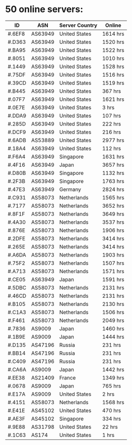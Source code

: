 # 50 online servers:

| ID | ASN | Server Country | Online |
| ------ | ------ | ------ | ------ |
| #.6EF8 | AS63949 | United States | 1614 hrs |
| #.D363 | AS63949 | United States | 1520 hrs |
| #.BA95 | AS63949 | United States | 1522 hrs |
| #.8051 | AS63949 | United States | 1010 hrs |
| #.1449 | AS63949 | United States | 1528 hrs |
| #.75DF | AS63949 | United States | 1516 hrs |
| #.39CD | AS63949 | United States | 1519 hrs |
| #.B445 | AS63949 | United States | 367 hrs |
| #.07F7 | AS63949 | United States | 1621 hrs |
| #.0E7E | AS63949 | United States | 3 hrs |
| #.DDA9 | AS63949 | United States | 107 hrs |
| #.285D | AS63949 | United States | 222 hrs |
| #.DCF9 | AS63949 | United States | 216 hrs |
| #.6ADB | AS53889 | United States | 2977 hrs |
| #.18A4 | AS63949 | United States | 112 hrs |
| #.F6A4 | AS63949 | Singapore | 1631 hrs |
| #.4F16 | AS63949 | Japan | 3657 hrs |
| #.D80B | AS63949 | Singapore | 1132 hrs |
| #.2F3B | AS63949 | Singapore | 1763 hrs |
| #.47E3 | AS63949 | Germany | 2824 hrs |
| #.C931 | AS58073 | Netherlands | 1565 hrs |
| #.7177 | AS58073 | Netherlands | 3652 hrs |
| #.8F1F | AS58073 | Netherlands | 3649 hrs |
| #.4A30 | AS58073 | Netherlands | 3537 hrs |
| #.876E | AS58073 | Netherlands | 1906 hrs |
| #.2DFE | AS58073 | Netherlands | 3414 hrs |
| #.265E | AS58073 | Netherlands | 3414 hrs |
| #.A6DA | AS58073 | Netherlands | 1903 hrs |
| #.75F2 | AS58073 | Netherlands | 1507 hrs |
| #.A713 | AS58073 | Netherlands | 1571 hrs |
| #.CE05 | AS63949 | Japan | 1591 hrs |
| #.5DBC | AS58073 | Netherlands | 2131 hrs |
| #.46CD | AS58073 | Netherlands | 2131 hrs |
| #.B105 | AS58073 | Netherlands | 2130 hrs |
| #.C1A3 | AS58073 | Netherlands | 1506 hrs |
| #.F461 | AS58073 | Netherlands | 2049 hrs |
| #.7836 | AS9009 | Japan | 1460 hrs |
| #.1B9E | AS9009 | Japan | 1444 hrs |
| #.D135 | AS47196 | Russia | 231 hrs |
| #.BB14 | AS47196 | Russia | 231 hrs |
| #.C409 | AS47196 | Russia | 231 hrs |
| #.CA6A | AS9009 | Japan | 1442 hrs |
| #.EE38 | AS21409 | France | 1349 hrs |
| #.0678 | AS9009 | Japan | 765 hrs |
| #.E17A | AS9009 | United States | 2 hrs |
| #.4151 | AS58073 | Netherlands | 1568 hrs |
| #.E41E | AS45102 | United States | 470 hrs |
| #.AE3F | AS45102 | Singapore | 334 hrs |
| #.9E88 | AS31798 | United States | 22 hrs |
| #.1C63 | AS174 | United States | 1 hrs |

